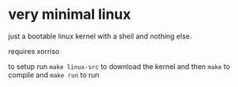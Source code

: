 # very minimal linux
just a bootable linux kernel with a shell and nothing else.

requires xorriso

to setup run `make linux-src` to download the kernel and then `make` to compile and `make run` to run
